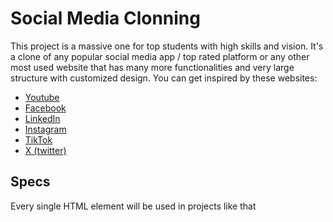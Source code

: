 # Social Media Clonning
This project is a massive one for top students with high skills and vision. It's a clone of any popular social media app / top rated platform or any other most used website that has many more functionalities and very large structure with customized design. You can get inspired by these websites:
- [Youtube](https://youtube.com/)
- [Facebook](https://facebook.com/)
- [LinkedIn](https://linkedin.com/in/)
- [Instagram](https://www.instagram.com/)
- [TikTok](https://tiktok.com/)
- [X (twitter)](https://x.com/)

## Specs
Every single HTML element will be used in projects like that
